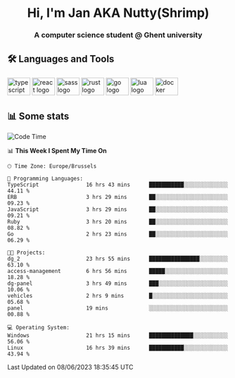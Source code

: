 <h1 align="center">Hi, I'm Jan AKA Nutty(Shrimp)</h1>
<h3 align="center">A computer science student @ Ghent university</h3>

<h2 align="left">🛠️ Languages and Tools</h2>

###

<div align="left">
  <img src="https://cdn.jsdelivr.net/gh/devicons/devicon/icons/typescript/typescript-original.svg" height="40" width="52" alt="typescript logo"  />
  <img src="https://cdn.jsdelivr.net/gh/devicons/devicon/icons/react/react-original.svg" height="40" width="52" alt="react logo"  />
  <img src="https://cdn.jsdelivr.net/gh/devicons/devicon/icons/sass/sass-original.svg" height="40" width="52" alt="sass logo"  />
  <img src="https://cdn.jsdelivr.net/gh/devicons/devicon/icons/rust/rust-plain.svg" height="40" width="52" alt="rust logo"  />
  <img src="https://cdn.jsdelivr.net/gh/devicons/devicon/icons/go/go-original.svg" height="40" width="52" alt="go logo"  />
  <img src="https://cdn.jsdelivr.net/gh/devicons/devicon/icons/lua/lua-original.svg" height="40" width="52" alt="lua logo"  />
  <img src="https://cdn.jsdelivr.net/gh/devicons/devicon/icons/docker/docker-original.svg" height="40" width="52" alt="docker logo"  />
</div>

<h2>📊 Some stats</h2>

<!--START_SECTION:waka-->
![Code Time](http://img.shields.io/badge/Code%20Time-3%2C276%20hrs%2040%20mins-blue)

📊 **This Week I Spent My Time On** 

```text
🕑︎ Time Zone: Europe/Brussels

💬 Programming Languages: 
TypeScript               16 hrs 43 mins      ███████████░░░░░░░░░░░░░░   44.11 % 
ERB                      3 hrs 29 mins       ██░░░░░░░░░░░░░░░░░░░░░░░   09.23 % 
JavaScript               3 hrs 29 mins       ██░░░░░░░░░░░░░░░░░░░░░░░   09.21 % 
Ruby                     3 hrs 20 mins       ██░░░░░░░░░░░░░░░░░░░░░░░   08.82 % 
Go                       2 hrs 23 mins       ██░░░░░░░░░░░░░░░░░░░░░░░   06.29 % 

🐱‍💻 Projects: 
dg_2                     23 hrs 55 mins      ████████████████░░░░░░░░░   63.10 % 
access-management        6 hrs 56 mins       █████░░░░░░░░░░░░░░░░░░░░   18.28 % 
dg-panel                 3 hrs 49 mins       ███░░░░░░░░░░░░░░░░░░░░░░   10.06 % 
vehicles                 2 hrs 9 mins        █░░░░░░░░░░░░░░░░░░░░░░░░   05.68 % 
panel                    19 mins             ░░░░░░░░░░░░░░░░░░░░░░░░░   00.88 % 

💻 Operating System: 
Windows                  21 hrs 15 mins      ██████████████░░░░░░░░░░░   56.06 % 
Linux                    16 hrs 39 mins      ███████████░░░░░░░░░░░░░░   43.94 % 
```


 Last Updated on 08/06/2023 18:35:45 UTC
<!--END_SECTION:waka-->
